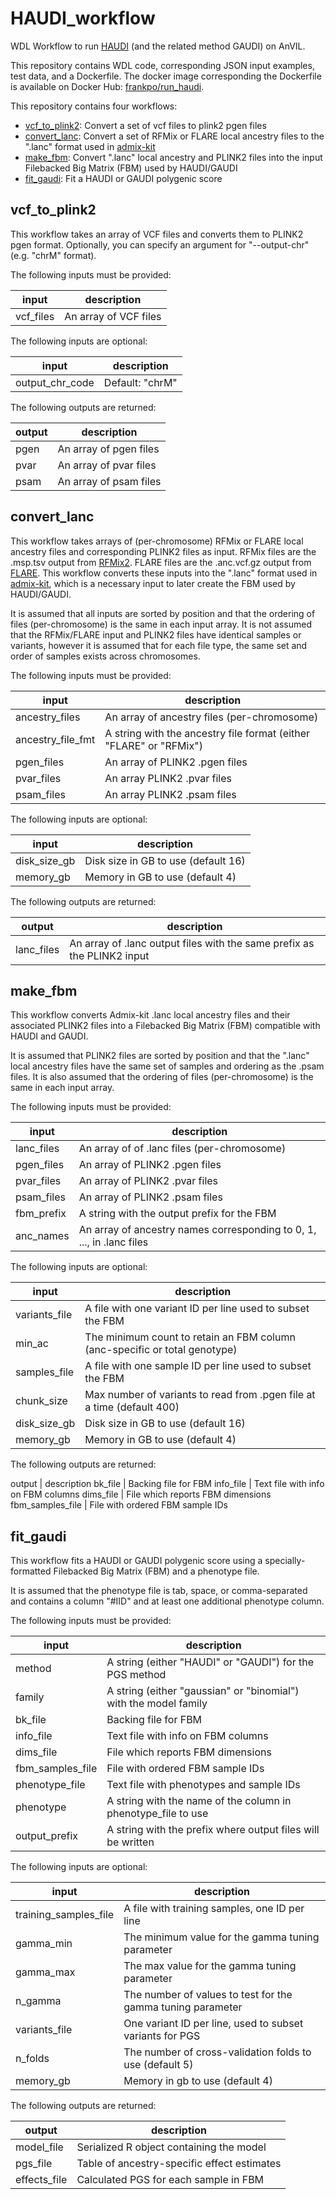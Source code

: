 # HAUDI_workflow

WDL Workflow to run [HAUDI](https://github.com/frankp-0/HAUDI)
(and the related method GAUDI) on AnVIL.

This repository contains WDL code, corresponding JSON input examples, test data,
and a Dockerfile. The docker image corresponding the Dockerfile is available on
Docker Hub: [frankpo/run_haudi](https://hub.docker.com/r/frankpo/run_haudi).

This repository contains four workflows:

- [vcf_to_plink2](#vcf_to_plink2): Convert a set of vcf files to plink2 pgen files
- [convert_lanc](#convert_lanc): Convert a set of RFMix or FLARE local ancestry
files to the ".lanc" format used in [admix-kit](https://kangchenghou.github.io/admix-kit/)
- [make_fbm](#make_fbm): Convert ".lanc" local ancestry and PLINK2 files
into the input Filebacked Big Matrix (FBM) used by HAUDI/GAUDI
- [fit_gaudi](#fit_gaudi): Fit a HAUDI or GAUDI polygenic score

## vcf_to_plink2

This workflow takes an array of VCF files and converts them to PLINK2 pgen format.
Optionally, you can specify an argument for "--output-chr" (e.g. "chrM" format).

The following inputs must be provided:

input | description
--- | ---
vcf_files | An array of VCF files

The following inputs are optional:

input | description
--- | ---
output_chr_code | Default: "chrM"

The following outputs are returned:

output | description
--- | ---
pgen | An array of pgen files
pvar | An array of pvar files
psam | An array of psam files

## convert_lanc

This workflow takes arrays of (per-chromosome) RFMix or FLARE local ancestry
files and corresponding PLINK2 files as input. RFMix files are the .msp.tsv
output from [RFMix2](https://github.com/slowkoni/rfmix). FLARE files
are the .anc.vcf.gz output from [FLARE](https://github.com/browning-lab/flare).
This workflow converts these inputs into
the ".lanc" format used in [admix-kit](https://kangchenghou.github.io/admix-kit/),
which is a necessary input to later create the FBM used by HAUDI/GAUDI.

It is assumed that all inputs are sorted by position and that
the ordering of files (per-chromosome) is the same in each
input array. It is not assumed that the RFMix/FLARE input and
PLINK2 files have identical samples or variants, however it is assumed that
for each file type, the same set and order of samples exists across chromosomes.

The following inputs must be provided:

input | description
--- | ---
ancestry_files | An array of ancestry files (per-chromosome)
ancestry_file_fmt | A string with the ancestry file format (either "FLARE" or "RFMix")
pgen_files | An array of PLINK2 .pgen files
pvar_files | An array PLINK2 .pvar files
psam_files | An array PLINK2 .psam files

The following inputs are optional:

input | description
--- | ---
disk_size_gb | Disk size in GB to use (default 16)
memory_gb | Memory in GB to use (default 4)

The following outputs are returned:

output | description
--- | ---
lanc_files | An array of .lanc output files with the same prefix as the PLINK2 input

## make_fbm

This workflow converts Admix-kit .lanc local ancestry files
and their associated PLINK2 files into a Filebacked Big Matrix (FBM)
compatible with HAUDI and GAUDI.

It is assumed that PLINK2 files are sorted by position and that the ".lanc"
local ancestry files have the same set of samples and ordering as the .psam files.
It is also assumed that the ordering of files (per-chromosome) is the same in each
input array.

The following inputs must be provided:

input | description
--- | ---
lanc_files | An array of of .lanc files (per-chromosome)
pgen_files | An array of PLINK2 .pgen files
pvar_files | An array of PLINK2 .pvar files
psam_files | An array of PLINK2 .psam files
fbm_prefix | A string with the output prefix for the FBM
anc_names | An array of ancestry names corresponding to 0, 1, ..., in .lanc files

The following inputs are optional:

input | description
--- | ---
variants_file | A file with one variant ID per line used to subset the FBM
min_ac | The minimum count to retain an FBM column (anc-specific or total genotype)
samples_file | A file with one sample ID per line used to subset the FBM
chunk_size | Max number of variants to read  from .pgen file at a time (default 400)
disk_size_gb | Disk size in GB to use (default 16)
memory_gb | Memory in GB to use (default 4)

The following outputs are returned:

output | description
bk_file | Backing file for FBM
info_file | Text file with info on FBM columns
dims_file | File which reports FBM dimensions
fbm_samples_file | File with ordered FBM sample IDs

## fit_gaudi

This workflow fits a HAUDI or GAUDI polygenic score using a specially-formatted
Filebacked Big Matrix (FBM) and a phenotype file.

It is assumed that the phenotype file is tab, space, or comma-separated
and contains a column "#IID" and at least one additional phenotype column.

The following inputs must be provided:

input | description
--- | ---
method | A string (either "HAUDI" or "GAUDI") for the PGS method
family | A string (either "gaussian" or "binomial") with the model family
bk_file | Backing file for FBM
info_file | Text file with info on FBM columns
dims_file | File which reports FBM dimensions
fbm_samples_file | File with ordered FBM sample IDs
phenotype_file | Text file with phenotypes and sample IDs
phenotype | A string with the name of the column in phenotype_file to use
output_prefix | A string with the prefix where output files will be written

The following inputs are optional:

input | description
--- | ---
training_samples_file | A file with training samples, one ID per line
gamma_min | The minimum value for the gamma tuning parameter
gamma_max | The max value for the gamma tuning parameter
n_gamma | The number of values to test for the gamma tuning parameter
variants_file | One variant ID per line, used to subset variants for PGS
n_folds | The number of cross-validation folds to use (default 5)
memory_gb | Memory in gb to use (default 4)

The following outputs are returned:

output | description
--- | ---
model_file | Serialized R object containing the model
pgs_file | Table of ancestry-specific effect estimates
effects_file | Calculated PGS for each sample in FBM
